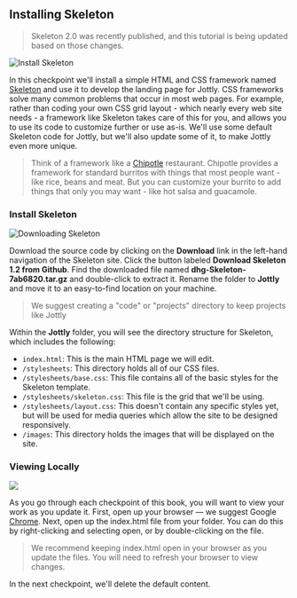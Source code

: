 ## Installing Skeleton

> Skeleton 2.0 was recently published, and this tutorial is being updated based on those changes.

![Install Skeleton](https://bloc-books.s3.amazonaws.com/jottly/01-skeleton.png)

In this checkpoint we'll install a simple HTML and CSS framework named [Skeleton](http://www.getskeleton.com/) and use it to develop the landing page for Jottly. CSS frameworks solve many common problems that occur in most web pages. For example, rather than coding your own CSS grid layout - which nearly every web site needs - a framework like Skeleton takes care of this for you, and allows you to use its code to customize further or use as-is. We'll use some default Skeleton code for Jottly, but we'll also update some of it, to make Jottly even more unique.

> Think of a framework like a [Chipotle](http://www.chipotle.com/) restaurant. Chipotle provides a framework for standard burritos with things that most people want - like rice, beans and meat. But you can customize your burrito to add things that only you may want - like hot salsa and guacamole.

### Install Skeleton

![Downloading Skeleton](https://bloc-books.s3.amazonaws.com/jottly/download-skeleton.gif)

Download the source code by clicking on the **Download** link in the left-hand navigation of the Skeleton site. Click the button labeled **Download Skeleton 1.2 from Github**. Find the downloaded file named **dhg-Skeleton-7ab6820.tar.gz** and double-click to extract it. Rename the folder to **Jottly** and move it to an easy-to-find location on your machine.

> We suggest creating a "code" or "projects" directory to keep projects like Jottly

Within the **Jottly** folder, you will see the directory structure for Skeleton, which includes the following:

* `index.html`: This is the main HTML page we will edit.
* `/stylesheets`: This directory holds all of our CSS files.
* `/stylesheets/base.css`: This file contains all of the basic styles for the Skeleton template.
* `/stylesheets/skeleton.css`: This file is the grid that we'll be using.
* `/stylesheets/layout.css`: This doesn't contain any specific styles yet, but will be used for media queries which allow the site to be designed responsively.
* `/images`: This directory holds the images that will be displayed on the site.

### Viewing Locally

![](https://bloc-books.s3.amazonaws.com/jottly/open-html2.gif)

As you go through each checkpoint of this book, you will want to view your work as you update it. First, open up your browser — we suggest Google [Chrome](https://www.google.com/intl/en-US/chrome/browser/). Next, open up the index.html file from your folder. You can do this by right-clicking and selecting open, or by double-clicking on the file.

> We recommend keeping index.html open in your browser as you update the files. You will need to refresh your browser to view changes.

In the next checkpoint, we'll delete the default content.
